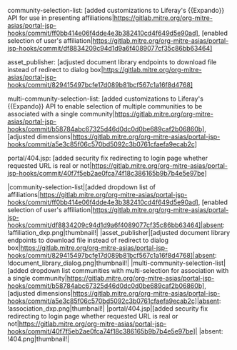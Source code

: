 community-selection-list: [added customizations to Liferay's {{Expando}} API for use in presenting affiliations|https://gitlab.mitre.org/org-mitre-asias/portal-jsp-hooks/commit/ff0bb414e06f4dde4e3b382410cd4f649d5e90ad], [enabled selection of user's affiliation|https://gitlab.mitre.org/org-mitre-asias/portal-jsp-hooks/commit/df8834209c94d1d9a6f4089077cf35c86bb63464]

asset_publisher: [adjusted document library endpoints to download file instead of redirect to dialog box|https://gitlab.mitre.org/org-mitre-asias/portal-jsp-hooks/commit/829415497bcfe17d089b81bcf567c1a16f8d4768] 

multi-community-selection-list: [added customizations to Liferay's {{Expando}} API to enable selection of multiple communities to be associated with a single community|https://gitlab.mitre.org/org-mitre-asias/portal-jsp-hooks/commit/b58784abc67325d46d0dc0d0be689caf2b06860b], [adjusted dimensions|https://gitlab.mitre.org/org-mitre-asias/portal-jsp-hooks/commit/a5e3c85f06c570bd5092c3b0761cfaefa9ecab2c]

portal/404.jsp: [added security fix redirecting to login page whether requested URL is real or not|https://gitlab.mitre.org/org-mitre-asias/portal-jsp-hooks/commit/40f7f5eb2ae0fca74f18c386165b9b7b4e5e97be]



|community-selection-list|[added dropdown list of affiliations|https://gitlab.mitre.org/org-mitre-asias/portal-jsp-hooks/commit/ff0bb414e06f4dde4e3b382410cd4f649d5e90ad], [enabled selection of user's affiliation|https://gitlab.mitre.org/org-mitre-asias/portal-jsp-hooks/commit/df8834209c94d1d9a6f4089077cf35c86bb63464]|absent: !affiliation_dxp.png|thumbnail!|
|asset_publisher|[adjusted document library endpoints to download file instead of redirect to dialog box|https://gitlab.mitre.org/org-mitre-asias/portal-jsp-hooks/commit/829415497bcfe17d089b81bcf567c1a16f8d4768]|absent: !document_library_dialog.png|thumbnail!|
|multi-community-selection-list|[added dropdown list communities with multi-selection for association with a single community|https://gitlab.mitre.org/org-mitre-asias/portal-jsp-hooks/commit/b58784abc67325d46d0dc0d0be689caf2b06860b], [adjusted dimensions|https://gitlab.mitre.org/org-mitre-asias/portal-jsp-hooks/commit/a5e3c85f06c570bd5092c3b0761cfaefa9ecab2c]|absent: !association_dxp.png|thumbnail!|
|portal/404.jsp|[added security fix redirecting to login page whether requested URL is real or not|https://gitlab.mitre.org/org-mitre-asias/portal-jsp-hooks/commit/40f7f5eb2ae0fca74f18c386165b9b7b4e5e97be]|
|absent: !404.png|thumbnail!|
